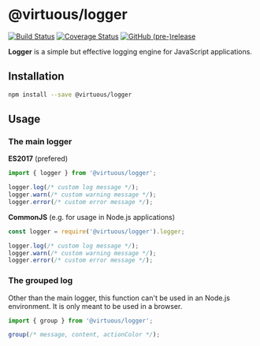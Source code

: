 # @virtuous/logger

[![Build Status](https://travis-ci.org/bevirtuous/logger.svg?branch=develop)](https://travis-ci.org/bevirtuous/logger)
[![Coverage Status](https://coveralls.io/repos/github/bevirtuous/logger/badge.svg?branch=develop)](https://coveralls.io/github/bevirtuous/logger?branch=develop)
[![GitHub (pre-)release](https://img.shields.io/github/release/bevirtuous/logger/all.svg)](https://github.com/bevirtuous/logger/releases)

**Logger** is a simple but effective logging engine for JavaScript applications.

## Installation

```bash
npm install --save @virtuous/logger
```

## Usage

### The main logger

**ES2017** (prefered)

```js
import { logger } from '@virtuous/logger';

logger.log(/* custom log message */);
logger.warn(/* custom warning message */);
logger.error(/* custom error message */);
```

**CommonJS** (e.g. for usage in Node.js applications)

```js
const logger = require('@virtuous/logger').logger;

logger.log(/* custom log message */);
logger.warn(/* custom warning message */);
logger.error(/* custom error message */);
```

### The grouped log

Other than the main logger, this function can't be used in an Node.js environment. It is only meant to be used in a browser.

```js
import { group } from '@virtuous/logger';

group(/* message, content, actionColor */);
```